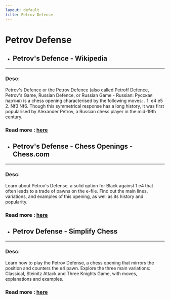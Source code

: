 ```yaml
---
layout: default
title: Petrov Defense
---
```

# Petrov Defense
- ## **Petrov's Defence - Wikipedia** 

---
### Desc: 
 Petrov's Defence or the Petrov Defence (also called Petroff Defence, Petrov's Game, Russian Defence, or Russian Game - Russian: Русская партия) is a chess opening characterised by the following moves: . 1. e4 e5 2. Nf3 Nf6. Though this symmetrical response has a long history, it was first popularised by Alexander Petrov, a Russian chess player in the mid-19th century. 
### Read more : [here](https://en.wikipedia.org/wiki/Petrov's_Defence) 
- ## **Petrov's Defense - Chess Openings - Chess.com** 

---
### Desc: 
 Learn about Petrov's Defense, a solid option for Black against 1.e4 that often leads to a trade of pawns on the e-file. Find out the main lines, variations, and examples of this opening, as well as its history and popularity. 
### Read more : [here](https://www.chess.com/openings/Petrovs-Defense) 
- ## **Petrov Defense - Simplify Chess** 

---
### Desc: 
 Learn how to play the Petrov Defense, a chess opening that mirrors the position and counters the e4 pawn. Explore the three main variations: Classical, Steinitz Attack and Three Knights Game, with moves, explanations and examples. 
### Read more : [here](https://simplifychess.com/petrov-defense/index.html) 


